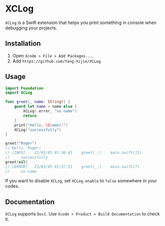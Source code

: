 # XCLog

`XCLog` is a Swift extension that helps you print something in console when debugging your projects.

## Installation

1. Open `Xcode > File > Add Packages...`.
2. Add `https://github.com/Yang-Xijie/XCLog`.

## Usage

```swift
import Foundation
import XCLog

func greet(_ name: String!) {
    guard let name = name else {
        XCLog(.error, "no name")
        return
    }
    print("Hello, \(name)!")
    XCLog("successfully")
}

greet("Roger")
// Hello, Roger!
// [INFO]    22/01/05 01:36:43    greet(_:)    main.swift(11)
//     successfully
greet(nil)
// [ERROR]   22/01/05 01:37:51    greet(_:)    main.swift(7)
//     no name
```

If you want to disable `XCLog`, set `XCLog.enable` to `false` somewhere in your codes.

## Documentation

`XCLog` supports `DocC`. Use `Xcode > Product > Build Documentation` to check it.
